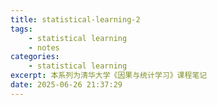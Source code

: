 ```yaml
---
title: statistical-learning-2
tags: 
    - statistical learning
    - notes
categories: 
    - statistical learning
excerpt: 本系列为清华大学《因果与统计学习》课程笔记
date: 2025-06-26 21:37:29
---
```

